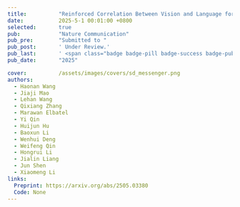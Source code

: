 ```yaml
---
title:          "Reinforced Correlation Between Vision and Language for Precise Medical AI Assistant"
date:           2025-5-1 00:01:00 +0800
selected:       true
pub:            "Nature Communication"
pub_pre:        "Submitted to "
pub_post:       ' Under Review.'
pub_last:       ' <span class="badge badge-pill badge-success badge-publication">Segmentation</span>'
pub_date:       "2025"

cover:          /assets/images/covers/sd_messenger.png
authors:
  - Haonan Wang
  - Jiaji Mao
  - Lehan Wang
  - Qixiang Zhang
  - Marawan Elbatel
  - Yi Qin
  - Huijun Hu
  - Baoxun Li
  - Wenhui Deng
  - Weifeng Qin
  - Hongrui Li
  - Jialin Liang
  - Jun Shen
  - Xiaomeng Li
links:
  Preprint: https://arxiv.org/abs/2505.03380
  Code: None
---
```

